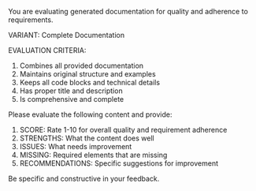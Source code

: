 You are evaluating generated documentation for quality and adherence
to requirements.

VARIANT: Complete Documentation

EVALUATION CRITERIA:

1. Combines all provided documentation
2. Maintains original structure and examples
3. Keeps all code blocks and technical details
4. Has proper title and description
5. Is comprehensive and complete

Please evaluate the following content and provide:

1. SCORE: Rate 1-10 for overall quality and requirement adherence
2. STRENGTHS: What the content does well
3. ISSUES: What needs improvement
4. MISSING: Required elements that are missing
5. RECOMMENDATIONS: Specific suggestions for improvement

Be specific and constructive in your feedback.
